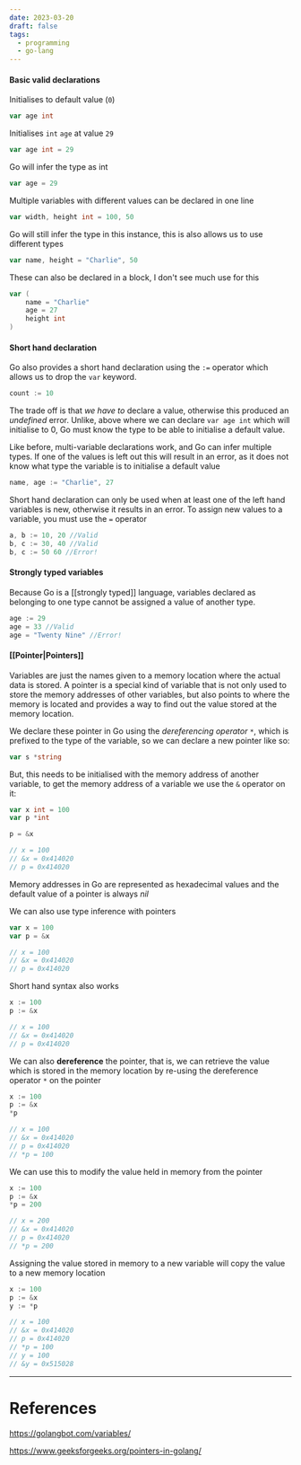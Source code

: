 ```yaml
---
date: 2023-03-20
draft: false
tags:
  - programming
  - go-lang
---
```

#### Basic valid declarations

Initialises to default value (`0`)
```go
var age int
```

Initialises `int` `age` at value `29`
```go
var age int = 29
```


Go will infer the type as int
```go
var age = 29
```

Multiple variables with different values can be declared in one line
```go
var width, height int = 100, 50
```

Go will still infer the type in this instance, this is also allows us to use different types
```go
var name, height = "Charlie", 50
```

These can also be declared in a block, I don't see much use for this
```go
var (
	name = "Charlie"
	age = 27
	height int
)
```


#### Short hand declaration

Go also provides a short hand declaration using the `:=` operator which allows us to drop the `var` keyword.

```go
count := 10
```

The trade off is that *we have to* declare a value, otherwise this produced an *undefined* error. Unlike, above where we can declare `var age int` which will initialise to 0, Go must know the type to be able to initialise a default value.

Like before, multi-variable declarations work, and Go can infer multiple types. If one of the values is left out this will result in an error, as it does not know what type the variable is to initialise a default value
```go
name, age := "Charlie", 27
```

Short hand declaration can only be used when at least one of the left hand variables is new, otherwise it results in an error. To assign new values to a variable, you must use the `=` operator
```go
a, b := 10, 20 //Valid
b, c := 30, 40 //Valid
b, c := 50 60 //Error!
```


#### Strongly typed variables

Because Go is a [[strongly typed]] language, variables declared as belonging to one type cannot be assigned a value of another type. 
```go
age := 29
age = 33 //Valid
age = "Twenty Nine" //Error!
```


#### [[Pointer|Pointers]]

Variables are just the names given to a memory location where the actual data is stored. A pointer is a special kind of variable that is not only used to store the memory addresses of other variables, but also points to where the memory is located and provides a way to find out the value stored at the memory location.

We declare these pointer in Go using the *dereferencing operator* `*`, which is prefixed to the type of the variable, so we can declare a new pointer like so:
```go
var s *string
```

But, this needs to be initialised with the memory address of another variable, to get the memory address of a variable we use the `&` operator on it:
```go
var x int = 100
var p *int

p = &x

// x = 100
// &x = 0x414020
// p = 0x414020 
```

Memory addresses in Go are represented as hexadecimal values and the default value of a pointer is always *nil*

We can also use type inference with pointers
```go
var x = 100
var p = &x

// x = 100
// &x = 0x414020
// p = 0x414020 
```

Short hand syntax also works
```go
x := 100
p := &x

// x = 100
// &x = 0x414020
// p = 0x414020 
```

We can also **dereference** the pointer, that is, we can retrieve the value which is stored in the memory location by re-using the dereference operator `*` on the pointer
```go
x := 100
p := &x
*p

// x = 100
// &x = 0x414020
// p = 0x414020
// *p = 100
```

We can use this to modify the value held in memory from the pointer
```go
x := 100
p := &x
*p = 200

// x = 200
// &x = 0x414020
// p = 0x414020
// *p = 200
```

Assigning the value stored in memory to a new variable will copy the value to a new memory location
```go
x := 100
p := &x
y := *p

// x = 100
// &x = 0x414020
// p = 0x414020
// *p = 100
// y = 100
// &y = 0x515028
```

---
# References

https://golangbot.com/variables/

https://www.geeksforgeeks.org/pointers-in-golang/
